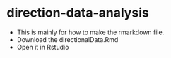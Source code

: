 # direction-data-analysis
* This is mainly for how to make the rmarkdown file.
* Download the directionalData.Rmd
* Open it in Rstudio
